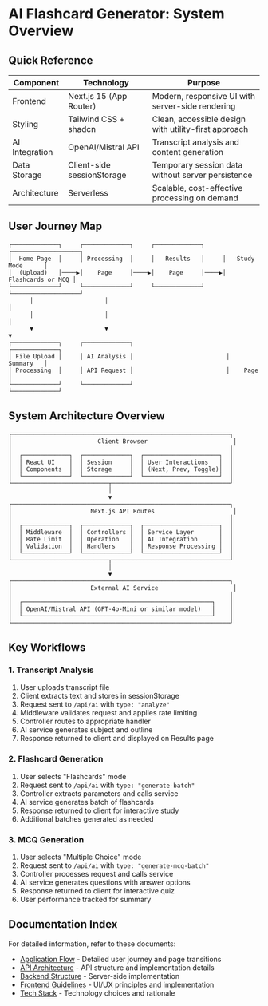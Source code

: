 # AI Flashcard Generator: System Overview

## Quick Reference

| Component | Technology | Purpose |
|-----------|------------|---------|
| Frontend | Next.js 15 (App Router) | Modern, responsive UI with server-side rendering |
| Styling | Tailwind CSS + shadcn | Clean, accessible design with utility-first approach |
| AI Integration | OpenAI/Mistral API | Transcript analysis and content generation |
| Data Storage | Client-side sessionStorage | Temporary session data without server persistence |
| Architecture | Serverless | Scalable, cost-effective processing on demand |

## User Journey Map

```
┌─────────────┐     ┌─────────────┐     ┌─────────────┐     ┌───────────────────┐
│  Home Page  │     │ Processing  │     │   Results   │     │   Study Mode      │
│  (Upload)   │────▶│    Page     │────▶│    Page     │────▶│ Flashcards or MCQ │
└─────────────┘     └─────────────┘     └─────────────┘     └───────────────────┘
      │                    │                                          │
      │                    │                                          │
      ▼                    ▼                                          ▼
┌─────────────┐     ┌─────────────┐                          ┌─────────────┐
│ File Upload │     │ AI Analysis │                          │   Summary   │
│ Processing  │     │ API Request │                          │    Page     │
└─────────────┘     └─────────────┘                          └─────────────┘
```

## System Architecture Overview

```
┌─────────────────────────────────────────────────────────────┐
│                        Client Browser                        │
│                                                             │
│  ┌─────────────┐  ┌─────────────┐  ┌─────────────────────┐  │
│  │ React UI    │  │ Session     │  │ User Interactions   │  │
│  │ Components  │  │ Storage     │  │ (Next, Prev, Toggle)│  │
│  └─────────────┘  └─────────────┘  └─────────────────────┘  │
└───────────────────────────┬─────────────────────────────────┘
                            │
                            ▼
┌─────────────────────────────────────────────────────────────┐
│                      Next.js API Routes                      │
│                                                             │
│  ┌─────────────┐  ┌─────────────┐  ┌─────────────────────┐  │
│  │ Middleware  │  │ Controllers │  │ Service Layer       │  │
│  │ Rate Limit  │  │ Operation   │  │ AI Integration      │  │
│  │ Validation  │  │ Handlers    │  │ Response Processing │  │
│  └─────────────┘  └─────────────┘  └─────────────────────┘  │
└───────────────────────────┬─────────────────────────────────┘
                            │
                            ▼
┌─────────────────────────────────────────────────────────────┐
│                      External AI Service                     │
│                                                             │
│  ┌─────────────────────────────────────────────────────┐    │
│  │ OpenAI/Mistral API (GPT-4o-Mini or similar model)   │    │
│  └─────────────────────────────────────────────────────┘    │
└─────────────────────────────────────────────────────────────┘
```

## Key Workflows

### 1. Transcript Analysis

1. User uploads transcript file
2. Client extracts text and stores in sessionStorage
3. Request sent to `/api/ai` with `type: "analyze"`
4. Middleware validates request and applies rate limiting
5. Controller routes to appropriate handler
6. AI service generates subject and outline
7. Response returned to client and displayed on Results page

### 2. Flashcard Generation

1. User selects "Flashcards" mode
2. Request sent to `/api/ai` with `type: "generate-batch"`
3. Controller extracts parameters and calls service
4. AI service generates batch of flashcards
5. Response returned to client for interactive study
6. Additional batches generated as needed

### 3. MCQ Generation

1. User selects "Multiple Choice" mode
2. Request sent to `/api/ai` with `type: "generate-mcq-batch"`
3. Controller processes request and calls service
4. AI service generates questions with answer options
5. Response returned to client for interactive quiz
6. User performance tracked for summary

## Documentation Index

For detailed information, refer to these documents:

- [Application Flow](./app_flow_document.md) - Detailed user journey and page transitions
- [API Architecture](./API_ARCHITECTURE.md) - API structure and implementation details
- [Backend Structure](./backend_structure_document.md) - Server-side implementation
- [Frontend Guidelines](./frontend_guidelines_document.md) - UI/UX principles and implementation
- [Tech Stack](./tech_stack_document.md) - Technology choices and rationale
